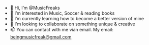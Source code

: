- 👋 Hi, I’m @MusicFreaks
- 👀 I’m interested in Music, Soccer & reading books  
- 🌱 I’m currently learning how to become a better version of mine
- 💞️ I'm looking to collaborate on something unique & creative
- 📫 You can contact with me vian email. My email: beingmusicfreak@gmail.com
<!---
MusicFreaks/MusicFreaks is a ✨ special ✨ repository because its `README.md` (this file) appears on your GitHub profile.
You can click the Preview link to take a look at your changes.
--->
